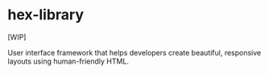 # hex-library

[WIP]

User interface framework that helps developers create beautiful, responsive layouts using human-friendly HTML.

